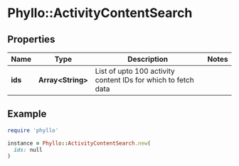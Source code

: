 # Phyllo::ActivityContentSearch

## Properties

| Name | Type | Description | Notes |
| ---- | ---- | ----------- | ----- |
| **ids** | **Array&lt;String&gt;** | List of upto 100 activity content IDs for which to fetch data |  |

## Example

```ruby
require 'phyllo'

instance = Phyllo::ActivityContentSearch.new(
  ids: null
)
```

